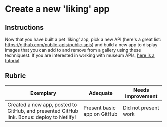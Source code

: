 # Create a new 'liking' app

## Instructions

Now that you have built a pet 'liking' app, pick a new API (here's a great list: https://github.com/public-apis/public-apis) and build a new app to display images that you can add to and remove from a gallery using these techniquest. If you are interested in working with museum APIs, [here is a tutorial](https://docs.microsoft.com/learn/modules/use-apis-discover-museum-art/?WT.mc_id=academic-13441-jlooper)

## Rubric

Exemplary | Adequate | Needs Improvement
--- | --- | -- |
|Created a new app, posted to GitHub, and presented GitHub link. Bonus: deploy to Netlify!| Present basic app on GitHub | Did not present work |
